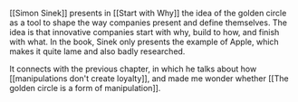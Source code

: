 [[Simon Sinek]] presents in [[Start with Why]] the idea of the golden circle as a tool to shape the way companies present and define themselves. The idea is that innovative companies start with why, build to how, and finish with what. In the book, Sinek only presents the example of Apple, which makes it quite lame and also badly researched. 

It connects with the previous chapter, in which he talks about how [[manipulations don't create loyalty]], and made me wonder whether [[The golden circle is a form of manipulation]]. 